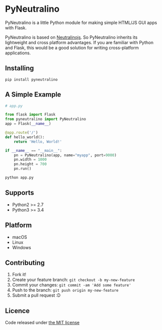 # PyNeutralino

PyNeutralino is a little Python module for making simple HTML/JS GUI apps with Flask.

PyNeutralino is based on [Neutralinojs](https://github.com/neutralinojs/neutralinojs). So PyNeutralino inherits its lightweight and cross platform advantages. If you are familiar with Python and Flask, this would be a good solution for writing cross-platform applications.

## Installing

    pip install pyneutralino

## A Simple Example

```python
# app.py

from flask import Flask
from pyneutralino import PyNeutralino
app = Flask(__name__)

@app.route('/')
def hello_world():
    return 'Hello, World!'

if __name__ == "__main__":
    pn = PyNeutralino(app, name="myapp", port=9000)
    pn.width = 1000
    pn.height = 700
    pn.run()
```

```bash
python app.py
```

## Supports

- Python2 >= 2.7
- Python3 >= 3.4

## Platform

- macOS
- Linux
- Windows

## Contributing

1. Fork it!
2. Create your feature branch: `git checkout -b my-new-feature`
3. Commit your changes: `git commit -am 'Add some feature'`
4. Push to the branch: `git push origin my-new-feature`
5. Submit a pull request :D

## Licence

Code released under [the MIT license](https://github.com/Satireven/PyNeutralino/blob/master/LICENSE)
